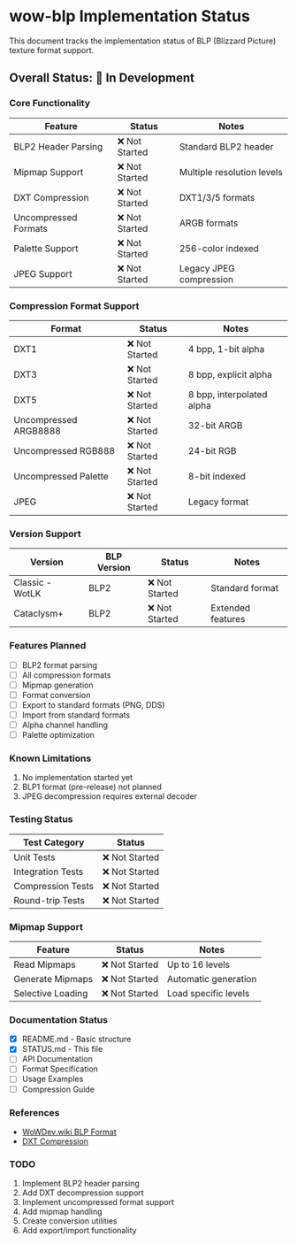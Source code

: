 # wow-blp Implementation Status

This document tracks the implementation status of BLP (Blizzard Picture) texture format support.

## Overall Status: 🚧 In Development

### Core Functionality

| Feature | Status | Notes |
|---------|--------|-------|
| BLP2 Header Parsing | ❌ Not Started | Standard BLP2 header |
| Mipmap Support | ❌ Not Started | Multiple resolution levels |
| DXT Compression | ❌ Not Started | DXT1/3/5 formats |
| Uncompressed Formats | ❌ Not Started | ARGB formats |
| Palette Support | ❌ Not Started | 256-color indexed |
| JPEG Support | ❌ Not Started | Legacy JPEG compression |

### Compression Format Support

| Format | Status | Notes |
|--------|--------|-------|
| DXT1 | ❌ Not Started | 4 bpp, 1-bit alpha |
| DXT3 | ❌ Not Started | 8 bpp, explicit alpha |
| DXT5 | ❌ Not Started | 8 bpp, interpolated alpha |
| Uncompressed ARGB8888 | ❌ Not Started | 32-bit ARGB |
| Uncompressed RGB888 | ❌ Not Started | 24-bit RGB |
| Uncompressed Palette | ❌ Not Started | 8-bit indexed |
| JPEG | ❌ Not Started | Legacy format |

### Version Support

| Version | BLP Version | Status | Notes |
|---------|-------------|--------|-------|
| Classic - WotLK | BLP2 | ❌ Not Started | Standard format |
| Cataclysm+ | BLP2 | ❌ Not Started | Extended features |

### Features Planned

- [ ] BLP2 format parsing
- [ ] All compression formats
- [ ] Mipmap generation
- [ ] Format conversion
- [ ] Export to standard formats (PNG, DDS)
- [ ] Import from standard formats
- [ ] Alpha channel handling
- [ ] Palette optimization

### Known Limitations

1. No implementation started yet
2. BLP1 format (pre-release) not planned
3. JPEG decompression requires external decoder

### Testing Status

| Test Category | Status |
|---------------|--------|
| Unit Tests | ❌ Not Started |
| Integration Tests | ❌ Not Started |
| Compression Tests | ❌ Not Started |
| Round-trip Tests | ❌ Not Started |

### Mipmap Support

| Feature | Status | Notes |
|---------|--------|-------|
| Read Mipmaps | ❌ Not Started | Up to 16 levels |
| Generate Mipmaps | ❌ Not Started | Automatic generation |
| Selective Loading | ❌ Not Started | Load specific levels |

### Documentation Status

- [x] README.md - Basic structure
- [x] STATUS.md - This file
- [ ] API Documentation
- [ ] Format Specification
- [ ] Usage Examples
- [ ] Compression Guide

### References

- [WoWDev.wiki BLP Format](https://wowdev.wiki/BLP)
- [DXT Compression](https://docs.microsoft.com/en-us/windows/win32/direct3d11/texture-block-compression)

### TODO

1. Implement BLP2 header parsing
2. Add DXT decompression support
3. Implement uncompressed format support
4. Add mipmap handling
5. Create conversion utilities
6. Add export/import functionality
